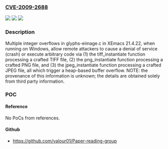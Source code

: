 ### [CVE-2009-2688](https://cve.mitre.org/cgi-bin/cvename.cgi?name=CVE-2009-2688)
![](https://img.shields.io/static/v1?label=Product&message=n%2Fa&color=blue)
![](https://img.shields.io/static/v1?label=Version&message=n%2Fa&color=blue)
![](https://img.shields.io/static/v1?label=Vulnerability&message=n%2Fa&color=brighgreen)

### Description

Multiple integer overflows in glyphs-eimage.c in XEmacs 21.4.22, when running on Windows, allow remote attackers to cause a denial of service (crash) or execute arbitrary code via (1) the tiff_instantiate function processing a crafted TIFF file, (2) the png_instantiate function processing a crafted PNG file, and (3) the jpeg_instantiate function processing a crafted JPEG file, all which trigger a heap-based buffer overflow.  NOTE: the provenance of this information is unknown; the details are obtained solely from third party information.

### POC

#### Reference
No PoCs from references.

#### Github
- https://github.com/valour01/Paper-reading-group

